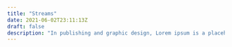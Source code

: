 ```yaml
---
title: "Streams"
date: 2021-06-02T23:11:13Z
draft: false
description: "In publishing and graphic design, Lorem ipsum is a placeholder text commonly used to demonstrate the visual form of a document or a typeface without relying on meaningful content. Lorem ipsum may be used as a placeholder before final copy is available."
---
```

